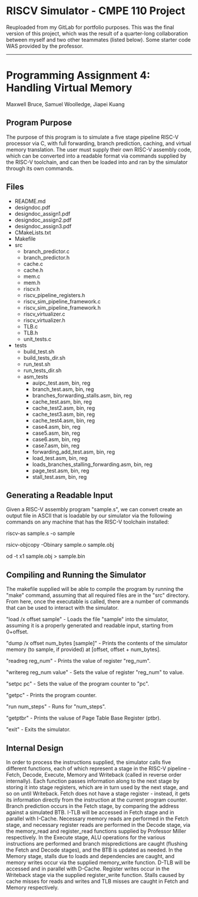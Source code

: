 # RISCV Simulator - CMPE 110 Project
Reuploaded from my GitLab for portfolio purposes. This was the final version of this project, which was the result of a quarter-long collaboration between myself and two other teammates (listed below). Some starter code WAS provided by the professor.

----------------------------------------------------------------------------------------------------------------------------------------------------------------------

# Programming Assignment 4: Handling Virtual Memory
Maxwell Bruce, Samuel Woolledge, Jiapei Kuang

## Program Purpose
The purpose of this program is to simulate a five stage pipeline RISC-V processor via C, with full forwarding, branch prediction, caching, and virtual memory translation. The user must supply their own RISC-V assembly code, which can be converted into a readable format via  commands supplied by the RISC-V toolchain, and can then be loaded into and ran by the simulator through its own commands.

## Files
- README.md
- designdoc.pdf
- designdoc_assign1.pdf
- designdoc_assign2.pdf
- designdoc_assign3.pdf
- CMakeLists.txt
- Makefile
- src
  - branch_predictor.c
  - branch_predictor.h
  - cache.c
  - cache.h
  - mem.c
  - mem.h
  - riscv.h
  - riscv_pipeline_registers.h
  - riscv_sim_pipeline_framework.c
  - riscv_sim_pipeline_framework.h
  - riscv_virtualizer.c
  - riscv_virtualizer.h
  - TLB.c
  - TLB.h
  - unit_tests.c
- tests
  - build_test.sh
  - build_tests_dir.sh
  - run_test.sh
  - run_tests_dir.sh
  - asm_tests
    - auipc_test.asm, bin, reg
    - branch_test.asm, bin, reg
    - branches_forwarding_stalls.asm, bin, reg
    - cache_test.asm, bin, reg
    - cache_test2.asm, bin, reg
    - cache_test3.asm, bin, reg
    - cache_test4.asm, bin, reg
    - case4.asm, bin, reg
    - case5.asm, bin, reg
    - case6.asm, bin, reg
    - case7.asm, bin, reg
    - forwarding_add_test.asm, bin, reg
    - load_test.asm, bin, reg
    - loads_branches_stalling_forwarding.asm, bin, reg
    - page_test.asm, bin, reg
    - stall_test.asm, bin, reg

## Generating a Readable Input
Given a RISC-V assembly program "sample.s", we can convert create an output file in ASCII that is loadable by our simulator via the following commands on any machine that has the RISC-V toolchain installed:

riscv-as sample.s -o sample

rsicv-objcopy -Obinary sample.o sample.obj

od -t x1 sample.obj > sample.bin

## Compiling and Running the Simulator
The makefile supplied will be able to compile the program by running the "make" command, assuming that all required files are in the "src" directory. From here, once the executable is called, there are a number of commands that can be used to interact with the simulator.

"load /x offset sample" - Loads the file "sample" into the simulator, assuming
it is a properly generated and readable input, starting from 0+offset.

"dump /x offset num_bytes [sample]" - Prints the contents of the simulator
memory (to sample, if provided) at [offset, offset + num_bytes].

"readreg reg_num" - Prints the value of register "reg_num".

"writereg reg_num value" - Sets the value of register "reg_num" to value.

"setpc pc" - Sets the value of the program counter to "pc".

"getpc" - Prints the program counter.

"run num_steps" - Runs for "num_steps".

"getptbr" - Prints the valuse of Page Table Base Register (ptbr).

"exit" - Exits the simulator.

## Internal Design
In order to process the instructions supplied, the simulator calls five different functions, each of which represent a stage in the RISC-V pipeline - Fetch, Decode, Execute, Memory and Writeback (called in reverse order internally). Each function passes information along to the next stage by storing it into stage registers, which are in turn used by the next stage, and so on until Writeback. Fetch does not have a stage register - instead, it gets its information directly from the instruction at the current program counter. Branch prediction occurs in the Fetch stage, by comparing the address against a simulated BTB. I-TLB will be accessed in Fetch stage and in parallel with I-Cache. Necessary memory reads are performed in the Fetch stage, and necessary register reads are performed in the Decode stage, via the memory_read and register_read functions supplied by Professor Miller respectively. In the Execute stage, ALU operations for the various instructions are performed and branch mispredictions are caught (flushing the Fetch and Decode stages), and the BTB is updated as needed. In the Memory stage, stalls due to loads and dependencies are caught, and memory writes occur via the supplied memory_write function. D-TLB will be accessed and in parallel with D-Cache. Register writes occur in the Writeback stage via the supplied register_write function. Stalls caused by cache misses for reads and writes and TLB misses are caught in Fetch and Memory respectively.
